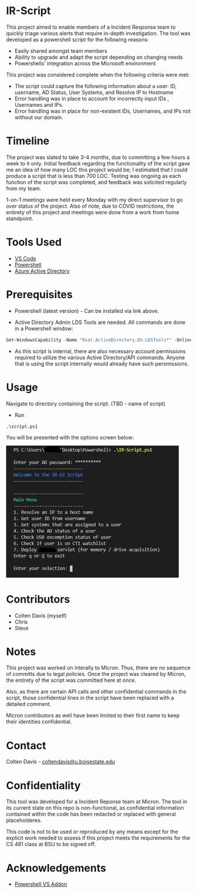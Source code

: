 # IR-Script
This project aimed to enable members of a Incident Response team to quickly triage various alerts that require in-depth investigation.
The tool was developed as a powershell script for the following reasons:
- Easily shared amongst team members
- Ability to upgrade and adapt the script depending on changing needs
- Powershells' integration across the Microsoft environment

This project was considered complete when the following criteria were met:
- The script could capture the following information about a user: ID, username, AD Status, User Systems, and Resolve IP to Hostname
- Error handling was in place to account for incorrectly input IDs , Usernames and IPs.
- Error handling was in place for non-existent IDs, Usernames, and IPs not without our domain.


# Timeline
The project was slated to take 3-4 months, due to committing a few hours a week to it only. Initial feedback regarding the functionality of the script gave me an idea of how many LOC this project would be; I estimated that I could produce a script that is less than 700 LOC. Testing was ongoing as each function of the script was completed, and feedback was solicited regularly from my team. 

1-on-1 meetings were held every Monday with my direct supervisor to go over status of the project. Also of note, due to COVID restrictions, the entirety of this project and meetings were done from a work from home standpoint.


# Tools Used
- [VS Code](https://code.visualstudio.com)
- [Powershell](https://github.com/PowerShell/PowerShell)
- [Azure Active Directory](https://azure.microsoft.com/en-us/services/active-directory/)

# Prerequisites
- Powershell (latest version) - Can be installed via link above.

- Active Directory Admin LDS Tools are needed. All commands are done in a Powershell window:
```powershell
Get-WindowsCapability -Name "Rsat.ActiveDirectory.DS-LDSTools*" -Online | Add-WindowsCapability -Online
```
- As this script is internal, there are also necessary account permissions required to utilize the various Active Directory/API commands. Anyone
that is using the script internally would already have such persmissions.

# Usage
Navigate to directory containing the script. (TBD - name of script)

- Run
```
.\script.ps1
```
You will be presented with the options screen below:

![Menu Pix](img/MainMenu.JPG)

# Contributors
- Colten Davis (myself)
- Chris
- Steve

# Notes
This project was worked on interally to Micron. Thus, there are no sequence of committs due to legal policies. Once the project was cleared by Micron, the entirety of the script was committed here at once. 

Also, as there are certain API calls and other confidential commands in the script, those confidential lines in the script have been replaced with a detailed comment.

Micron contributors as well have been limited to their first name to keep their identities confidential.

# Contact
Colten Davis - coltendavis@u.boisestate.edu

# Confidentiality
This tool was developed for a Incident Reponse team at Micron. The tool in its current state on this repo is non-functional, as confidential information contained within
the code has been redacted or replaced with general placeholderes. 

This code is not to be used or reproduced by any means except for the explicit work needed to assess if this project meets the requirements for the CS 481 class at BSU to be signed off. 

# Acknowledgements
- [Powershell VS Addon](https://marketplace.visualstudio.com/items?itemName=ms-vscode.PowerShell)
